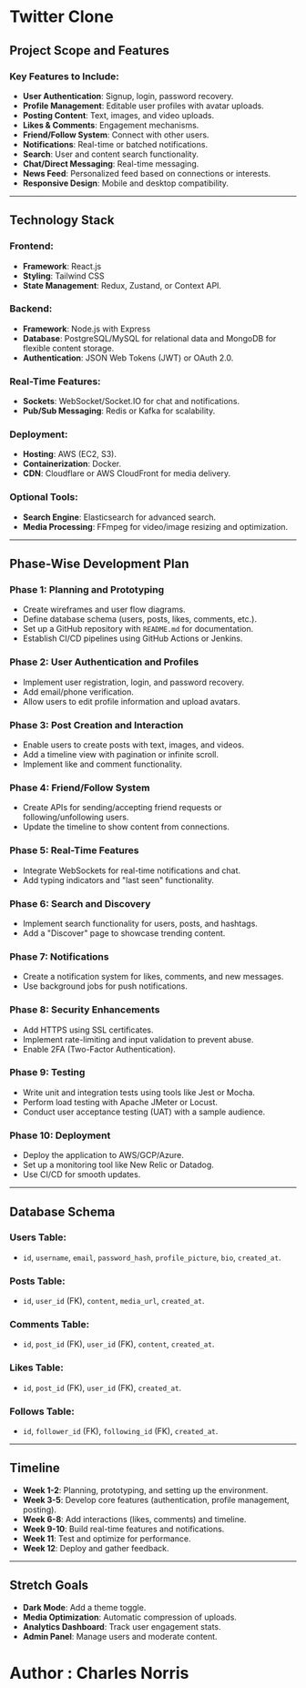 # Twitter Clone

## Project Scope and Features

### Key Features to Include:
- **User Authentication**: Signup, login, password recovery.
- **Profile Management**: Editable user profiles with avatar uploads.
- **Posting Content**: Text, images, and video uploads.
- **Likes & Comments**: Engagement mechanisms.
- **Friend/Follow System**: Connect with other users.
- **Notifications**: Real-time or batched notifications.
- **Search**: User and content search functionality.
- **Chat/Direct Messaging**: Real-time messaging.
- **News Feed**: Personalized feed based on connections or interests.
- **Responsive Design**: Mobile and desktop compatibility.

---

## Technology Stack

### Frontend:
- **Framework**: React.js
- **Styling**: Tailwind CSS
- **State Management**: Redux, Zustand, or Context API.

### Backend:
- **Framework**: Node.js with Express
- **Database**: PostgreSQL/MySQL for relational data and MongoDB for flexible content storage.
- **Authentication**: JSON Web Tokens (JWT) or OAuth 2.0.

### Real-Time Features:
- **Sockets**: WebSocket/Socket.IO for chat and notifications.
- **Pub/Sub Messaging**: Redis or Kafka for scalability.

### Deployment:
- **Hosting**: AWS (EC2, S3).
- **Containerization**: Docker.
- **CDN**: Cloudflare or AWS CloudFront for media delivery.

### Optional Tools:
- **Search Engine**: Elasticsearch for advanced search.
- **Media Processing**: FFmpeg for video/image resizing and optimization.

---

## Phase-Wise Development Plan

### Phase 1: Planning and Prototyping
- Create wireframes and user flow diagrams.
- Define database schema (users, posts, likes, comments, etc.).
- Set up a GitHub repository with `README.md` for documentation.
- Establish CI/CD pipelines using GitHub Actions or Jenkins.

### Phase 2: User Authentication and Profiles
- Implement user registration, login, and password recovery.
- Add email/phone verification.
- Allow users to edit profile information and upload avatars.

### Phase 3: Post Creation and Interaction
- Enable users to create posts with text, images, and videos.
- Add a timeline view with pagination or infinite scroll.
- Implement like and comment functionality.

### Phase 4: Friend/Follow System
- Create APIs for sending/accepting friend requests or following/unfollowing users.
- Update the timeline to show content from connections.

### Phase 5: Real-Time Features
- Integrate WebSockets for real-time notifications and chat.
- Add typing indicators and "last seen" functionality.

### Phase 6: Search and Discovery
- Implement search functionality for users, posts, and hashtags.
- Add a "Discover" page to showcase trending content.

### Phase 7: Notifications
- Create a notification system for likes, comments, and new messages.
- Use background jobs for push notifications.

### Phase 8: Security Enhancements
- Add HTTPS using SSL certificates.
- Implement rate-limiting and input validation to prevent abuse.
- Enable 2FA (Two-Factor Authentication).

### Phase 9: Testing
- Write unit and integration tests using tools like Jest or Mocha.
- Perform load testing with Apache JMeter or Locust.
- Conduct user acceptance testing (UAT) with a sample audience.

### Phase 10: Deployment
- Deploy the application to AWS/GCP/Azure.
- Set up a monitoring tool like New Relic or Datadog.
- Use CI/CD for smooth updates.

---

## Database Schema 

### Users Table:
- `id`, `username`, `email`, `password_hash`, `profile_picture`, `bio`, `created_at`.

### Posts Table:
- `id`, `user_id` (FK), `content`, `media_url`, `created_at`.

### Comments Table:
- `id`, `post_id` (FK), `user_id` (FK), `content`, `created_at`.

### Likes Table:
- `id`, `post_id` (FK), `user_id` (FK), `created_at`.

### Follows Table:
- `id`, `follower_id` (FK), `following_id` (FK), `created_at`.

---

## Timeline

- **Week 1-2**: Planning, prototyping, and setting up the environment.
- **Week 3-5**: Develop core features (authentication, profile management, posting).
- **Week 6-8**: Add interactions (likes, comments) and timeline.
- **Week 9-10**: Build real-time features and notifications.
- **Week 11**: Test and optimize for performance.
- **Week 12**: Deploy and gather feedback.

---

## Stretch Goals

- **Dark Mode**: Add a theme toggle.
- **Media Optimization**: Automatic compression of uploads.
- **Analytics Dashboard**: Track user engagement stats.
- **Admin Panel**: Manage users and moderate content.

# Author : Charles Norris
